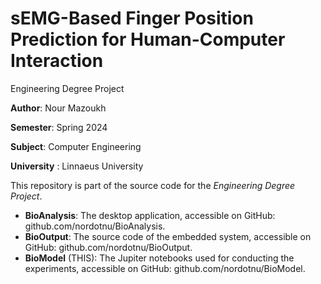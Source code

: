 # sEMG-Based Finger Position Prediction for Human-Computer Interaction
Engineering Degree Project 

**Author**: Nour Mazoukh

**Semester**: Spring 2024

**Subject**: Computer Engineering

**University** : Linnaeus University

This repository is part of the source code for the *Engineering Degree Project*.

- **BioAnalysis**: The desktop application, accessible on GitHub:
github.com/nordotnu/BioAnalysis.
- **BioOutput**: The source code of the embedded system, accessible on GitHub:
github.com/nordotnu/BioOutput.
- **BioModel** (THIS): The Jupiter notebooks used for conducting the experiments, accessible
on GitHub: github.com/nordotnu/BioModel.